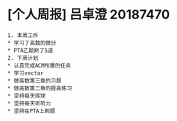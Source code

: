 # [个人周报] 吕卓澄 20187470
	1. 本周工作
	* 学习了高数的微分
	* PTA乙题刷了5道
	2. 下周计划
	* 认真完成ACM布置的任务
	* 学习vector
	* 做高数第三章的习题
	* 做高数第二章的提高练习
	* 坚持每天练球
	* 坚持每天听听力
	* 坚持在PTA上刷题
